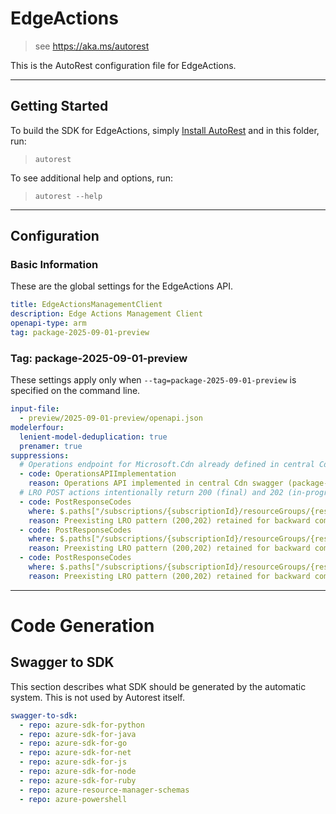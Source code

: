 # EdgeActions

> see https://aka.ms/autorest

This is the AutoRest configuration file for EdgeActions.

---

## Getting Started

To build the SDK for EdgeActions, simply [Install AutoRest](https://aka.ms/autorest/install) and in this folder, run:

> `autorest`

To see additional help and options, run:

> `autorest --help`

---

## Configuration

### Basic Information

These are the global settings for the EdgeActions API.

``` yaml
title: EdgeActionsManagementClient
description: Edge Actions Management Client
openapi-type: arm
tag: package-2025-09-01-preview
```

### Tag: package-2025-09-01-preview

These settings apply only when `--tag=package-2025-09-01-preview` is specified on the command line.

```yaml $(tag) == 'package-2025-09-01-preview'
input-file:
  - preview/2025-09-01-preview/openapi.json
modelerfour:
  lenient-model-deduplication: true
  prenamer: true
suppressions:
  # Operations endpoint for Microsoft.Cdn already defined in central Cdn swagger, not duplicated here
  - code: OperationsAPIImplementation
    reason: Operations API implemented in central Cdn swagger (package-preview-2025-09) for provider Microsoft.Cdn.
  # LRO POST actions intentionally return 200 (final) and 202 (in-progress) matching 2024-07-22-preview baseline
  - code: PostResponseCodes
    where: $.paths["/subscriptions/{subscriptionId}/resourceGroups/{resourceGroupName}/providers/Microsoft.Cdn/edgeActions/{edgeActionName}/addAttachment"].post
    reason: Preexisting LRO pattern (200,202) retained for backward compatibility with 2024-07-22-preview.
  - code: PostResponseCodes
    where: $.paths["/subscriptions/{subscriptionId}/resourceGroups/{resourceGroupName}/providers/Microsoft.Cdn/edgeActions/{edgeActionName}/deleteAttachment"].post
    reason: Preexisting LRO pattern (200,202) retained for backward compatibility with 2024-07-22-preview.
  - code: PostResponseCodes
    where: $.paths["/subscriptions/{subscriptionId}/resourceGroups/{resourceGroupName}/providers/Microsoft.Cdn/edgeActions/{edgeActionName}/versions/{version}/swapDefault"].post
    reason: Preexisting LRO pattern (200,202) retained for backward compatibility with 2024-07-22-preview.
```

---

# Code Generation

## Swagger to SDK

This section describes what SDK should be generated by the automatic system.
This is not used by Autorest itself.

``` yaml $(swagger-to-sdk)
swagger-to-sdk:
  - repo: azure-sdk-for-python
  - repo: azure-sdk-for-java
  - repo: azure-sdk-for-go
  - repo: azure-sdk-for-net
  - repo: azure-sdk-for-js
  - repo: azure-sdk-for-node
  - repo: azure-sdk-for-ruby
  - repo: azure-resource-manager-schemas
  - repo: azure-powershell
```

